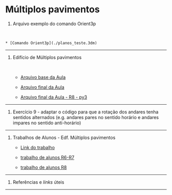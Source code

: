 # Múltiplos pavimentos


1. Arquivo exemplo do comando Orient3p
<br>

    * [Comando Orient3p](./planos_teste.3dm)

_________

1. Edifício de Múltiplos pavimentos
   
   <br>

    * [Arquivo base da Aula](./AULA_10_base_2020.gh)

    * [Arquivo final da Aula](./AULA_10_final_2020.gh)

    * [Arquivo final da Aula - R8 - py3](./AULA_10_final_rh8.gh)

_________

1. Exercício 9 - adaptar o código para que a rotação dos andares tenha sentidos alternados (e.g. andares pares no sentido horário e andares impares no sentido anti-horário)

_________

1. Trabalhos de Alunos - Edf. Múltiplos pavimentos
   <br>

    * [Link do trabalho](https://github.com/jonasbarbosa/trabalhofinalLPACAF)

    * [trabalho de alunos R6-R7](./multi_pav_r6_r7.gh)

    * [trabalho de alunos R8](./multi_pav_r8.gh)


_________

1. Referências e *links* úteis

_________



